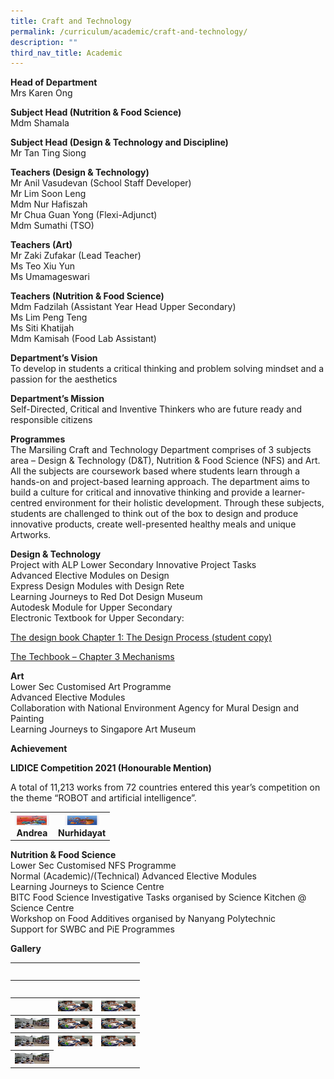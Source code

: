```yaml
---
title: Craft and Technology
permalink: /curriculum/academic/craft-and-technology/
description: ""
third_nav_title: Academic
---
```

**Head of Department**  
Mrs Karen Ong

**Subject Head (Nutrition & Food Science)**  
Mdm Shamala

**Subject Head (Design & Technology and Discipline)**  
Mr Tan Ting Siong

**Teachers (Design & Technology)**  
Mr Anil Vasudevan (School Staff Developer)  
Mr Lim Soon Leng  
Mdm Nur Hafiszah  
Mr Chua Guan Yong (Flexi-Adjunct)  
Mdm Sumathi (TSO)

**Teachers (Art)**  
Mr Zaki Zufakar (Lead Teacher)  
Ms Teo Xiu Yun  
Ms Umamageswari

**Teachers (Nutrition & Food Science)**  
Mdm Fadzilah (Assistant Year Head Upper Secondary)  
Ms Lim Peng Teng  
Ms Siti Khatijah  
Mdm Kamisah (Food Lab Assistant)

**Department’s Vision**  
To develop in students a critical thinking and problem solving mindset and a passion for the aesthetics

**Department’s Mission**  
Self-Directed, Critical and Inventive Thinkers who are future ready and responsible citizens

**Programmes**  
The Marsiling Craft and Technology Department comprises of 3 subjects area – Design & Technology (D&T), Nutrition & Food Science (NFS) and Art. All the subjects are coursework based where students learn through a hands-on and project-based learning approach. The department aims to build a culture for critical and innovative thinking and provide a learner-centred environment for their holistic development. Through these subjects, students are challenged to think out of the box to design and produce innovative products, create well-presented healthy meals and unique Artworks.

**Design & Technology**  
Project with ALP Lower Secondary Innovative Project Tasks  
Advanced Elective Modules on Design  
Express Design Modules with Design Rete  
Learning Journeys to Red Dot Design Museum  
Autodesk Module for Upper Secondary  
Electronic Textbook for Upper Secondary:

[The design book Chapter 1: The Design Process (student copy)](https://marsilingsec.moe.edu.sg/wp-content/uploads/2019/01/thedesignbook_students-Chapter-1-The-Design-Process.pdf)

[The Techbook – Chapter 3 Mechanisms](https://marsilingsec.moe.edu.sg/wp-content/uploads/2021/01/thetechbook-Chapter-3-Mechanisms.pdf)

**Art**  
Lower Sec Customised Art Programme  
Advanced Elective Modules  
Collaboration with National Environment Agency for Mural Design and Painting  
Learning Journeys to Singapore Art Museum

**Achievement**

**LIDICE Competition 2021 (Honourable Mention)**

A total of 11,213 works from 72 countries entered this year’s competition on the theme “ROBOT and artificial intelligence”.

<table>
<tbody>
  <tr>
    <th><img src="/images/Andrea.jpeg" width="55" height="17"><br>Andrea</th>
    <th><img src="/images/Nurhidayat.jpeg" width="55" height="17"><br>Nurhidayat</th>
  </tr>
</tbody>
</table>

**Nutrition & Food Science**  
Lower Sec Customised NFS Programme  
Normal (Academic)/(Technical) Advanced Elective Modules  
Learning Journeys to Science Centre  
BITC Food Science Investigative Tasks organised by Science Kitchen @ Science Centre  
Workshop on Food Additives organised by Nanyang Polytechnic   
Support for SWBC and PiE Programmes

**Gallery**

<table>
<tbody>
  <tr>
    <th><img src="![](/images/MG_0360-768x512.jpeg)" width="55" height="17"></th>
    <th><img src="![](/images/2018_IDP_Lit-Art02-768x509.jpeg)" width="55" height="17"></th>
		<th><img src="![](/images/2018_IDP_Lit-Art03.jpeg)" width="55" height="17"></th>
  </tr>
	<tr>
    <th><img src="![](/images/01-768x1024.jpeg)" width="55" height="17"></th>
    <th><img src="![](/images/02-768x1024.jpeg)" width="55" height="17"></th>
		<th><img src="![](/images/10-768x1024.jpeg)" width="55" height="17"></th>
  </tr>
	<tr>
    <th><img src="![](/images/05-2-768x373.jpeg)" width="55" height="17"></th>
    <th><img src="/images/3-768x373.jpeg" width="55" height="17"></th>
		<th><img src="/images/3-768x373.jpeg" width="55" height="17"></th>
  </tr>
	<tr>
    <th><img src="/images/1-768x373.jpeg" width="55" height="17"></th>
    <th><img src="/images/3-768x373.jpeg" width="55" height="17"></th>
		<th><img src="/images/3-768x373.jpeg" width="55" height="17"></th>
  </tr>
	<tr>
    <th><img src="/images/1-768x373.jpeg" width="55" height="17"></th>
    <th><img src="/images/3-768x373.jpeg" width="55" height="17"></th>
		<th><img src="/images/3-768x373.jpeg" width="55" height="17"></th>
  </tr>
	<tr>
    <th><img src="/images/1-768x373.jpeg" width="55" height="17"></th>
  </tr>
</tbody>
</table>